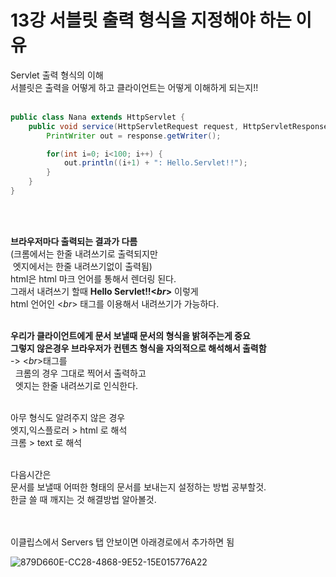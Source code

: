 
# 13강 서블릿 출력 형식을 지정해야 하는 이유

Servlet 출력 형식의 이해  
서블릿은 출력을 어떻게 하고 클라이언트는 어떻게 이해하게 되는지!!
<br><br>

```java
public class Nana extends HttpServlet {
	public void service(HttpServletRequest request, HttpServletResponse response) throws IOExeption ServletException {
		PrintWriter out = response.getWriter();

		for(int i=0; i<100; i++) {
			out.println((i+1) + ": Hello.Servlet!!");
		}
	}
}
```
<br><br>


**브라우저마다 출력되는 결과가 다름**  
(크롬에서는 한줄 내려쓰기로 출력되지만   
&nbsp;엣지에서는 한줄 내려쓰기없이 출력됨)  
html은 html 마크 언어를 통해서 렌더링 된다.  
그래서 내려쓰기 할때 **Hello Servlet!!<*br*>** 이렇게  
html 언어인 <*br*> 태그를 이용해서 내려쓰기가 가능하다.
<br><br>


**우리가 클라이언트에게 문서 보낼때 문서의 형식을 밝혀주는게 중요**  
**그렇지 않은경우 브라우저가 컨텐츠 형식을 자의적으로 해석해서 출력함**  
-> <*br*>태그를   
&nbsp;&nbsp;크롬의 경우 그대로 찍어서 출력하고  
&nbsp;&nbsp;엣지는 한줄 내려쓰기로 인식한다.
<br><br>

 
아무 형식도 알려주지 않은 경우  
엣지,익스플로러 > html 로 해석   
크롬 > text 로 해석
<br><br>
 

다음시간은   
문서를 보낼때 어떠한 형태의 문서를 보내는지 설정하는 방법 공부할것.  
한글 쓸 때 깨지는 것 해결방법 알아볼것.    
<br><br>

이클립스에서 Servers 탭 안보이면 아래경로에서 추가하면 됨

![879D660E-CC28-4868-9E52-15E015776A22](https://user-images.githubusercontent.com/89206108/163717745-f4019482-74da-4b93-a629-29b29e063f24.png)
<br><br>
